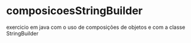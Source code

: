 # composicoesStringBuilder
exercicio em java com o uso de composições de objetos e com a classe StringBuilder 
